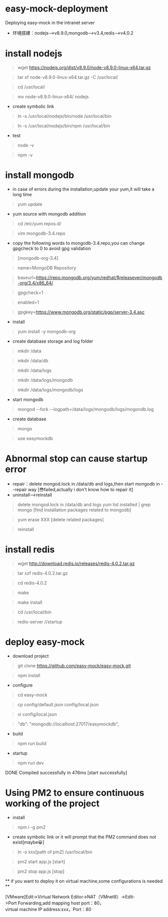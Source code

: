 # easy-mock-deployment
Deploying easy-mock in the intranet server

- 环境搭建：nodejs-->v8.9.0,mongodb-->v3.4,redis-->v4.0.2 


# install nodejs
> wget https://nodejs.org/dist/v8.9.0/node-v8.9.0-linux-x64.tar.gz

> tar xf node-v8.9.0-linux-x64.tar.gz -C /usr/local/

> cd /usr/local/

> mv node-v8.9.0-linux-x64/ nodejs

- create symbolic link 
> ln -s /usr/local/nodejs/bin/node /usr/local/bin

> ln -s /usr/local/nodejs/bin/npm /usr/local/bin

- test 
> node -v

> npm -v


# install mongodb
- in case of errors during the installation,update your yum,it will take a long time 
> yum update

- yum source with mongodb addition 
> cd /etc/yum.repos.d/

> vim mongodb-3.4.repo
- copy the following words to mongodb-3.4.repo,you can change gpgcheck to 0 to avoid gpg validation 
>[mongodb-org-3.4] 

>name=MongoDB Repository 

>baseurl=https://repo.mongodb.org/yum/redhat/$releasever/mongodb-org/3.4/x86_64/ 

>gpgcheck=1 

>enabled=1 

>gpgkey=https://www.mongodb.org/static/pgp/server-3.4.asc

- install 
> yum install -y mongodb-org

- create database storage and log folder 
> mkdir /data

> mkdir /data/db

> mkdir /data/logs

> mkdir /data/logs/mongodb

> mkdir /data/logs/mongodb/logs

- start mongodb 
> mongod --fork --logpath=/data/logs/mongodb/logs/mogondb.log

- create database
> mongo

> use easymockdb

# Abnormal stop can cause startup error
- repair：delete mongod.lock in /data/db and logs,then start mongodb in --repair way [😳failed,actually i don't know how to repair it]
- uninstall-->reinstall 
> delete mongod.lock in /data/db and logs
> yum list installed | grep mongo [find installation packages related to mongodb]

> yum erase XXX [delete related packages]

> reinstall

# install redis
> wget http://download.redis.io/releases/redis-4.0.2.tar.gz

> tar xzf redis-4.0.2.tar.gz

> cd redis-4.0.2

> make

> make install

> cd /usr/local/bin

> redis-server   //startup

# deploy easy-mock

- download project 
> git clone https://github.com/easy-mock/easy-mock.git

> npm install

- configure 
> cd easy-mock

> cp config/default.json config/local.json

> vi config/local.json

> "db": "mongodb://localhost:27017/easymockdb",

- build 
> npm run build

- startup 
> npm run dev

DONE Compiled successfully in 476ms [start successfully]


# Using PM2 to ensure continuous working of the project

- install 
> npm i -g pm2

- create symbolic link or it will prompt that the PM2 command does not exist[maybe😀] 
> ln   -s   xxx[path of pm2]   /usr/local/bin

> pm2 start app.js [start]

> pm2 stop app.js [stop]


** if you want to deploy it on virtual machine,some configurations is needed **

[VMware]Edit->Virtual Network Editor->NAT（VMnet8）->Edit->Port Forwarding,add mapping host port：80，virtual machine IP address:xxx，Port：80
